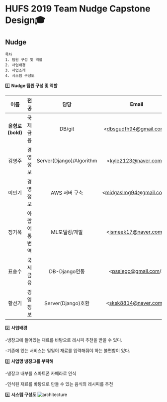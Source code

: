 HUFS 2019 Team Nudge Capstone Design:mortar_board:
==========
Nudge
-----

~~~
목차
1. 팀원 구성 및 역할
2. 사업배경
3. 사업소개
4. 시스템 구성도
~~~

:one:
**Nudge 팀원 구성 및 역할**

|이름|전공|담당|Email|
|:-------:|:-------:|:------:|:--------:|
|**윤형로(bold)**|국제금융|DB/git|<dbsgudfh94@gmail.com/>|
|김영주|경영정보|Server(Django)/Algorithm|<kyle2123@naver.com/>|
|이민기|경영정보|AWS 서버 구축|<midgaslmg94@gmail.com/>|
|정기욱|아랍어통번역|ML모델링/개발|<ismeek17@naver.com/>|
|표승수|국제금융|DB-Django연동|<psslego@gmail.com/>|
|황선기|경영정보|Server(Django)호환|<sksk8814@naver.com/>|




:two: **사업배경**

-냉장고에 들어있는 재료를 바탕으로 레시피 추천을 받을 수 있다. 

-기존에 있는 서비스는 일일이 재료를 입력해줘야 하는 불편함이 있다.



:three: **사업명 냉장고를 부탁해**

-냉장고 내부를 스마트폰 카메라로 인식  

-인식된 재료를 바탕으로 만들 수 있는 음식의 레시피를 추천

      

:four: **시스템 구성도**
![architecture](https://user-images.githubusercontent.com/49775240/58313386-647a6a00-7e48-11e9-9b02-d54c94d4f13b.png)
